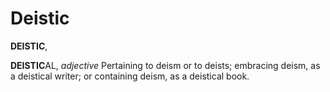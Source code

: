 # Deistic

**DEISTIC**,

**DEISTIC**AL, _adjective_ Pertaining to deism or to deists; embracing deism, as a deistical writer; or containing deism, as a deistical book.